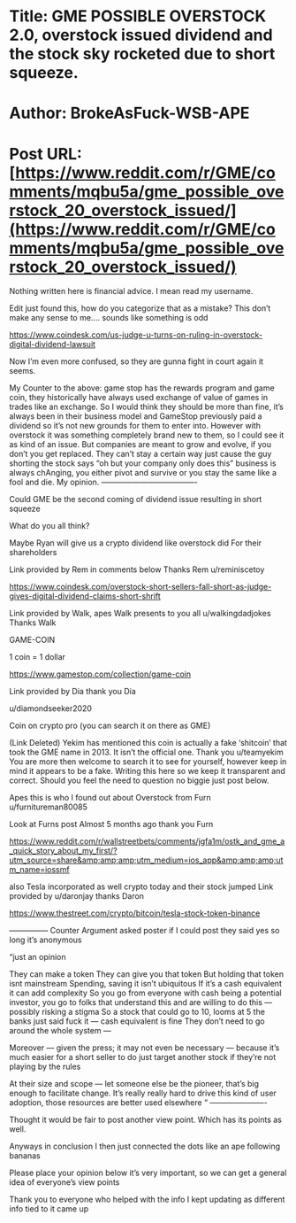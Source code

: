 # Title: GME POSSIBLE OVERSTOCK 2.0, overstock issued dividend and the stock sky rocketed due to short squeeze.
# Author: BrokeAsFuck-WSB-APE
# Post URL: [https://www.reddit.com/r/GME/comments/mqbu5a/gme_possible_overstock_20_overstock_issued/](https://www.reddit.com/r/GME/comments/mqbu5a/gme_possible_overstock_20_overstock_issued/)


Nothing written here is financial advice. I mean read my username. 


Edit just found this, how do you categorize that as a mistake? This don’t make any sense to me.... sounds like something is odd

https://www.coindesk.com/us-judge-u-turns-on-ruling-in-overstock-digital-dividend-lawsuit

Now I’m even more confused, so they are gunna fight in court again it seems.

My Counter to the above: game stop has the rewards program and game coin, they historically have always used exchange of value of games in trades like an exchange. So I would think they should be more than fine, it’s always been in their business model and GameStop previously paid a dividend so it’s not new grounds for them to enter into. However with overstock it was something completely brand new to them, so I could see it as kind of an issue. But companies are meant to grow and evolve, if you don’t you get replaced. They can’t stay a certain way just cause the guy shorting the stock says “oh but your company only does this” business is always chAnging, you either pivot and survive or you stay the same like a fool and die. My opinion.
————————————-

Could GME be the second coming of dividend issue resulting in short squeeze

What do you all think?

Maybe Ryan will give us a crypto dividend like overstock did For their shareholders 

Link provided by Rem in comments below
Thanks Rem u/reminiscetoy

https://www.coindesk.com/overstock-short-sellers-fall-short-as-judge-gives-digital-dividend-claims-short-shrift




Link provided by Walk, apes Walk presents to you all u/walkingdadjokes Thanks Walk

GAME-COIN

1 coin = 1 dollar

https://www.gamestop.com/collection/game-coin



Link provided by Dia thank you Dia

u/diamondseeker2020

Coin on crypto pro (you can search it on there as GME)

(Link Deleted) Yekim has mentioned this coin is actually a fake ‘shitcoin’ that took the GME name in 2013. It isn’t the official one. Thank you
 u/teamyekim 
You are more then welcome to search it to see for yourself, however keep in mind it appears to be a fake. Writing this here so we keep it transparent and correct. Should you feel the need to question no biggie just post below.


Apes this is who I found out about Overstock from Furn u/furnitureman80085

Look at Furns post
Almost 5 months ago thank you Furn

https://www.reddit.com/r/wallstreetbets/comments/jgfa1m/ostk_and_gme_a_quick_story_about_my_first/?utm_source=share&amp;amp;amp;utm_medium=ios_app&amp;amp;amp;utm_name=iossmf

also Tesla incorporated as well crypto today and their stock jumped 
Link provided by u/daronjay thanks Daron

https://www.thestreet.com/crypto/bitcoin/tesla-stock-token-binance

—————
Counter Argument asked poster if I could post they said yes so long it’s anonymous 

“just an opinion

They can make a token
They can give you that token
But holding that token isnt mainstream
Spending, saving it isn’t ubiquitous 
If it’s a cash equivalent it can add complexity
So you go from everyone with cash being a potential investor, you go to folks that understand this and are willing to do this — possibly risking a stigma 
So a stock that could go to 10, looms at 5
the banks just said fuck it — cash equivalent is fine
They don’t need to go around the whole system —

Moreover — given the press; it may not even be necessary — because it’s much easier for a short seller to do just target another stock if they’re not playing by the rules

At their size and scope — let someone else be the pioneer, that’s big enough to facilitate change. It’s really really hard to drive this kind of user adoption, those resources are better used elsewhere “
———————-

Thought it would be fair to post another view point. Which has its points as well.

Anyways in conclusion
I then just connected the dots like an ape following bananas 


Please place your opinion below it’s very important, so we can get a general idea of everyone’s view points

Thank you to everyone who helped with the info 
I kept updating as different info tied to it came up